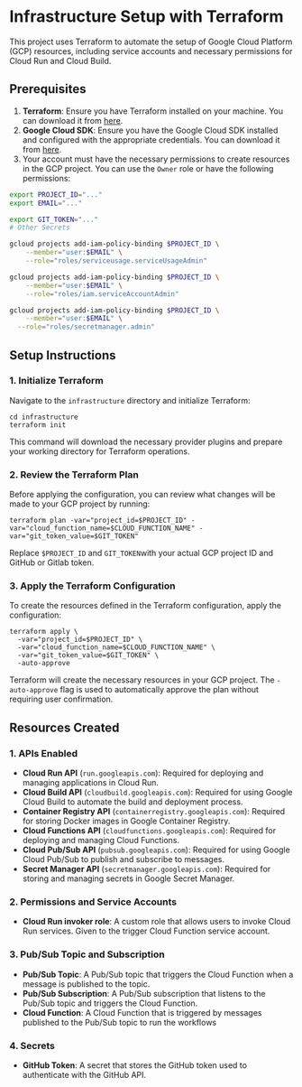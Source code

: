# Infrastructure Setup with Terraform

This project uses Terraform to automate the setup of Google Cloud Platform (GCP) resources, including service accounts and necessary permissions for Cloud Run and Cloud Build.

## Prerequisites

1. **Terraform**: Ensure you have Terraform installed on your machine. You can download it from [here](https://www.terraform.io/downloads.html).
2. **Google Cloud SDK**: Ensure you have the Google Cloud SDK installed and configured with the appropriate credentials. You can download it from [here](https://cloud.google.com/sdk/docs/install).
3. Your account must have the necessary permissions to create resources in the GCP project. You can use the `Owner` role or have the following permissions:


```bash
export PROJECT_ID="..."
export EMAIL="..."

export GIT_TOKEN="..."
# Other Secrets
```

```bash
gcloud projects add-iam-policy-binding $PROJECT_ID \
    --member="user:$EMAIL" \
    --role="roles/serviceusage.serviceUsageAdmin"

gcloud projects add-iam-policy-binding $PROJECT_ID \
    --member="user:$EMAIL" \
    --role="roles/iam.serviceAccountAdmin"

gcloud projects add-iam-policy-binding $PROJECT_ID \
    --member="user:$EMAIL" \
  --role="roles/secretmanager.admin"
```

## Setup Instructions

### 1. Initialize Terraform

Navigate to the `infrastructure` directory and initialize Terraform:

```
cd infrastructure
terraform init
```

This command will download the necessary provider plugins and prepare your working directory for Terraform operations.

### 2. Review the Terraform Plan

Before applying the configuration, you can review what changes will be made to your GCP project by running:

```
terraform plan -var="project_id=$PROJECT_ID" -var="cloud_function_name=$CLOUD_FUNCTION_NAME" -var="git_token_value=$GIT_TOKEN"
```

Replace `$PROJECT_ID` and `GIT_TOKEN`with your actual GCP project ID and GitHub or Gitlab token.

### 3. Apply the Terraform Configuration

To create the resources defined in the Terraform configuration, apply the configuration:


```
terraform apply \
  -var="project_id=$PROJECT_ID" \
  -var="cloud_function_name=$CLOUD_FUNCTION_NAME" \
  -var="git_token_value=$GIT_TOKEN" \
  -auto-approve
```

Terraform will create the necessary resources in your GCP project. The `-auto-approve` flag is used to automatically approve the plan without requiring user confirmation.

## Resources Created

### 1. APIs Enabled

- **Cloud Run API** (`run.googleapis.com`): Required for deploying and managing applications in Cloud Run.
- **Cloud Build API** (`cloudbuild.googleapis.com`): Required for using Google Cloud Build to automate the build and deployment process.
- **Container Registry API** (`containerregistry.googleapis.com`): Required for storing Docker images in Google Container Registry.
- **Cloud Functions API** (`cloudfunctions.googleapis.com`): Required for deploying and managing Cloud Functions.
- **Cloud Pub/Sub API** (`pubsub.googleapis.com`): Required for using Google Cloud Pub/Sub to publish and subscribe to messages.
- **Secret Manager API** (`secretmanager.googleapis.com`): Required for storing and managing secrets in Google Secret Manager.


### 2. Permissions and Service Accounts

- **Cloud Run invoker role**: A custom role that allows users to invoke Cloud Run services. Given to the trigger Cloud Function service account.


### 3. Pub/Sub Topic and Subscription

- **Pub/Sub Topic**: A Pub/Sub topic that triggers the Cloud Function when a message is published to the topic.
- **Pub/Sub Subscription**: A Pub/Sub subscription that listens to the Pub/Sub topic and triggers the Cloud Function.
- **Cloud Function**: A Cloud Function that is triggered by messages published to the Pub/Sub topic to run the workflows


### 4. Secrets

- **GitHub Token**: A secret that stores the GitHub token used to authenticate with the GitHub API.
